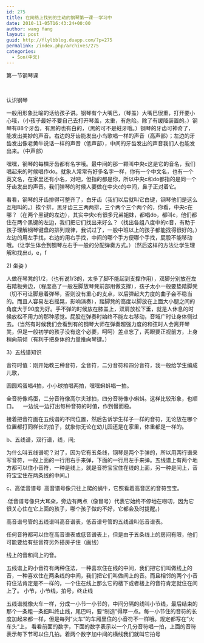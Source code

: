 ```yaml
---
id: 275
title: 在网络上找到的生动的钢琴第一课——学习中
date: 2010-11-05T16:43:24+00:00
author: wang fang
layout: post
guid: http://flylbblog.duapp.com/?p=275
permalink: /index.php/archives/275
categories:
  - Son(中文)
---
```

第一节钢琴课

&nbsp;

认识钢琴
  
一般用形象比喻的话给孩子讲。钢琴有个大嘴巴，（琴盖）大嘴巴很重，打开要小心哦，（小孩子最好不要自己去打开琴盖，太重，有危险。除了有缓降装置的。）钢琴有88个牙齿，有黑的也有白的，（黑的可不是蛀牙哦。）钢琴的牙齿可神奇了，能发出美妙的声音。右边的牙齿能发出小鸟歌唱一样的声音（高声部）；左边的牙齿发出像老黄牛说话一样的声音（低声部），中间的牙齿发出的声音我们人也能发出来。（中声部）
  
嘿嘿，钢琴的每棵牙齿都有名字哦。最中间的那一颗叫中央c这是它的音名，我们唱起来的时候唱作do。就象人常常有好多名字一样，你有一个中文名，也有一个英文名，在家里还有小名，对吧，但指的都是你，所以中央c和do都指的是同一个牙齿发出的声音。我们弹琴的时候人要做在中央c的中间，鼻子正对着它。
  
看看，钢琴的牙齿排得可整齐了，白牙齿（我们以后就叫它白键，钢琴他们是这么互相叫的。）挨个排，黑牙齿三三两两排，三个两个三个两个的，你看，中央c在哪？（在两个黑键的左边），其实中央c有很多兄弟姐妹，都唱do，都叫c，他们都住在两个黑键的左边，我们把它们找出来好么？（找出各组八度中的c音，有助于孩子理解钢琴键盘的排列规律，我试过了，一般中班以上的孩子都能找得很好的。）左边的用左手找，右边的用右手找，中间的哪个手方便哪个手找，屁股不能移动哦。（让学生体会到钢琴左右手一般的分配弹奏方式。）（然后这样的方法让学生理解和找出d，e，f

2) 坐姿 )
  
人做在琴凳的1/2，（也有说1/3的，太多了脚不能起到支撑作用），双脚分别放在左右踏板旁边，（程度高了一般左脚放琴凳前部用做支撑），孩子太小一般要垫踏脚凳（切不可让脚悬着弹琴，否则没有重心的支点，以后弹起大力度的曲子会不稳当的。而且人容易左右摇晃，影响演奏），踏脚凳的高度以脚放在上面大小腿之间的角度大于90度为好。手不弹的时候放在膝盖上，双肩放松下垂，就是人休息的时候放松不用力的那种感觉。屁股在弹奏时始终不能左右移动，音域广时让身体侧过去。（当然有时候我们会看到有的钢琴大师在弹奏超强力度的和弦时人会离开琴凳，但是一般初学的孩子没有这个必要，呵呵）差点忘了，两眼要正视前方，上身稍向前倾（有利于把身体的力量推向琴键。）

3）五线谱知识
  
音符时值：刚开始教三种音符，全音符，二分音符和四分音符，我一般给学生编成儿歌，
  
圆圆鸡蛋唱4拍，小小球拍唱两拍，嘿嘿蝌蚪唱一拍。
  
全音符像鸡蛋，二分音符像高尔夫球拍，四分音符像小蝌蚪。这样比较形象，也顺口。    一边说一边打出每种音符的时值，作到慢而稳。
  
接着把音符画在五线谱的不同位置，然后告诉学生样子一样的音符，无论放在哪个位置都打同样长的拍子，就象你无论在幼儿园还是在家里，体重都是一样的。
  
b、五线谱，双行谱，线，间;
  
为什么叫五线谱呢？对了，因为它有五条线，钢琴是两个手弹的，所以用两行谱来写音符，一般上面的一行用右手来弹，下面的一行用左手来弹。五线谱上有两个地方都可以住小音符，一种是线上，就是音符宝宝住在线的上面，另一种是间上，音符宝宝住在两条线的中间。)
  
c、高低音谱号  高音谱号像只往上爬的蜗牛，它照看着高音区的音符宝宝。
  
.低音谱号像只大耳朵，旁边有两点（像冒号）代表它始终不停地在唠叨，因为它很关心住在它上面的孩子，哪个孩子做的不好，它都会及时提醒。)
  
高音谱号管的五线谱叫高音谱表，低音谱号管的五线谱叫低音谱表。
  
任何音符都可以住在高音谱表或低音谱表上，但是由于五条线上的房间有限，他们可能要给有些音符另外搭房子住（画线）
  
线上的音和间上的音。
  
五线谱上的小音符有两种住法，一种喜欢住在线的中间，我们把它们叫做线上的音，一种喜欢住在两条线的中间，我们把它们叫做间上的音。而且相邻的两个小音符住法肯定是不一样的，一个住在线上那么它的楼下或者楼上的音符肯定就住在间上了。 小节，小节线，拍号，终止线
  
五线谱就像火车一样，分成一小节一小节的，中间分隔的线叫小节线，最后结束的那个一条粗一条细叫终止线，尾巴吗，要“制造”得厚一点。每一小节住的音符的长度加起来都一样，但是每列“火车”的车厢里住的小音符不一样哦。规定都写在”火车头“上， 看看前面的数字，下面的数字表示以一个几分音符唱一拍，上面的音符表示每下节可以住几拍。着两个数字加中间的横线我们就叫它拍号